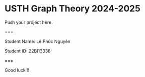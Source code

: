 # USTH Graph Theory 2024-2025

Push your project here.

===

Student Name: Lê Phúc Nguyên

Student ID: 22BI13338

===

Good luck!!!
